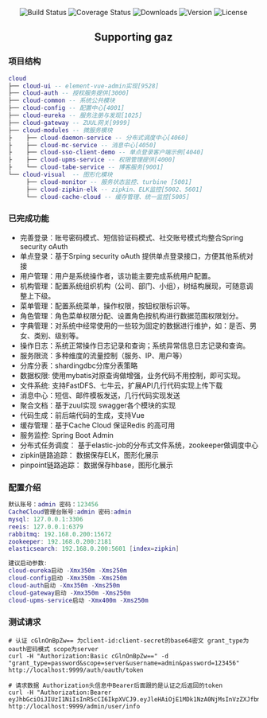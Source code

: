 <p align="center">
 <img src="https://img.shields.io/circleci/project/vuejs/vue/dev.svg" alt="Build Status">
  <img src="https://img.shields.io/badge/Spring%20Cloud-Edgware-blue.svg" alt="Coverage Status">
  <img src="https://img.shields.io/badge/Spring%20Boot-1.5.9-blue.svg" alt="Downloads">
  <img src="https://img.shields.io/badge/npm-v5.5.1-blue.svg" alt="Version">
  <img src="https://img.shields.io/npm/l/vue.svg" alt="License">
</p>

<h2 align="center">Supporting gaz</h2>  

### 项目结构
``` lua
cloud
├── cloud-ui -- element-vue-admin实现[9528]
├── cloud-auth -- 授权服务提供[3000]
├── cloud-common -- 系统公共模块 
├── cloud-config -- 配置中心[4001]
├── cloud-eureka -- 服务注册与发现[1025]
├── cloud-gateway -- ZUUL网关[9999]
├── cloud-modules -- 微服务模块
├    ├── cloud-daemon-service -- 分布式调度中心[4060]
├    ├── cloud-mc-service -- 消息中心[4050]
├    ├── cloud-sso-client-demo -- 单点登录客户端示例[4040]
├    ├── cloud-upms-service -- 权限管理提供[4000]
├    └── cloud-tabe-service -- 博客服务[9001]
└── cloud-visual  -- 图形化模块 
     ├── cloud-monitor -- 服务状态监控、turbine [5001]
     ├── cloud-zipkin-elk -- zipkin、ELK监控[5002、5601]
     └── cloud-cache-cloud -- 缓存管理、统一监控[5005]
```
###  已完成功能
- 完善登录：账号密码模式、短信验证码模式、社交账号模式均整合Spring security oAuth
- 单点登录：基于Srping security oAuth 提供单点登录接口，方便其他系统对接
- 用户管理：用户是系统操作者，该功能主要完成系统用户配置。
- 机构管理：配置系统组织机构（公司、部门、小组），树结构展现，可随意调整上下级。
- 菜单管理：配置系统菜单，操作权限，按钮权限标识等。
- 角色管理：角色菜单权限分配、设置角色按机构进行数据范围权限划分。
- 字典管理：对系统中经常使用的一些较为固定的数据进行维护，如：是否、男女、类别、级别等。
- 操作日志：系统正常操作日志记录和查询；系统异常信息日志记录和查询。
- 服务限流：多种维度的流量控制（服务、IP、用户等）
- 分库分表：shardingdbc分库分表策略
- 数据权限: 使用mybatis对原查询做增强，业务代码不用控制，即可实现。
- 文件系统: 支持FastDFS、七牛云，扩展API几行代码实现上传下载
- 消息中心：短信、邮件模板发送，几行代码实现发送
- 聚合文档：基于zuul实现 swagger各个模块的实现
- 代码生成：前后端代码的生成，支持Vue
- 缓存管理：基于Cache Cloud 保证Redis 的高可用
- 服务监控: Spring Boot Admin
- 分布式任务调度： 基于elastic-job的分布式文件系统，zookeeper做调度中心
- zipkin链路追踪： 数据保存ELK，图形化展示
- pinpoint链路追踪： 数据保存hbase，图形化展示 

### 配置介绍
```lua
默认账号：admin 密码：123456
CacheCloud管理台账号:admin 密码:admin
mysql: 127.0.0.1:3306
reeis: 127.0.0.1:6379
rabbitmq: 192.168.0.200:15672
zookeeper: 192.168.0.200:2181
elasticsearch: 192.168.0.200:5601 [index=zipkin]

建议启动参数:
cloud-eureka启动 -Xmx350m -Xms250m
cloud-config启动 -Xmx350m -Xms250m
cloud-auth启动 -Xmx350m -Xms250m
cloud-gateway启动 -Xmx350m -Xms250m
cloud-upms-service启动 -Xmx400m -Xms250m
```

### 测试请求

```shell
# 认证 cGlnOnBpZw== 为client-id:client-secret的base64密文 grant_type为oauth密码模式 scope为server
curl -H "Authorization:Basic cGlnOnBpZw==" -d "grant_type=password&scope=server&username=admin&password=123456" http://localhost:9999/auth/oauth/token

# 请求数据 Authorization头信息中Bearer后面跟的是认证之后返回的token
curl -H "Authorization:Bearer eyJhbGciOiJIUzI1NiIsInR5cCI6IkpXVCJ9.eyJleHAiOjE1MDk1NzA0NjMsInVzZXJfbmFtZSI6ImFkbWluIiwiYXV0aG9yaXRpZXMiOlsiYWRtaW4iXSwianRpIjoiZWMwZmJhMjYtMGJkZS00YjY2LThhZTQtZGRmYTNiMzkxZGM5IiwiY2xpZW50X2lkIjoicGlnIiwic2NvcGUiOlsic2VydmVyIl19.ZoSU_4NhdolnV6ZsNaSXITC_pewUDiaqZPLoESu9f9s" http://localhost:9999/admin/user/info
```
